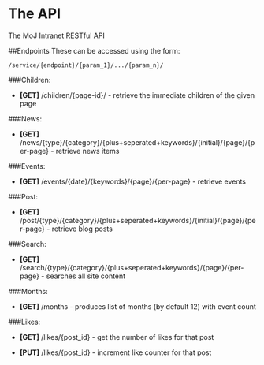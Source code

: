 The API
==========

The MoJ Intranet RESTful API

##Endpoints
These can be accessed using the form:

	/service/{endpoint}/{param_1}/.../{param_n}/

###Children:
  * **[GET]** /children/{page-id}/ - retrieve the immediate children of the given page

###News:
  * **[GET]** /news/{type}/{category}/{plus+seperated+keywords}/{initial}/{page}/{per-page} - retrieve news items

###Events:
  * **[GET]** /events/{date}/{keywords}/{page}/{per-page} - retrieve events

###Post:
  * **[GET]** /post/{type}/{category}/{plus+seperated+keywords}/{initial}/{page}/{per-page} - retrieve blog posts

###Search:
  * **[GET]** /search/{type}/{category}/{plus+seperated+keywords}/{page}/{per-page} - searches all site content

###Months:
  * **[GET]** /months - produces list of months (by default 12) with event count

###Likes:
  * **[GET]** /likes/{post_id} - get the number of likes for that post

  * **[PUT]** /likes/{post_id} - increment like counter for that post
